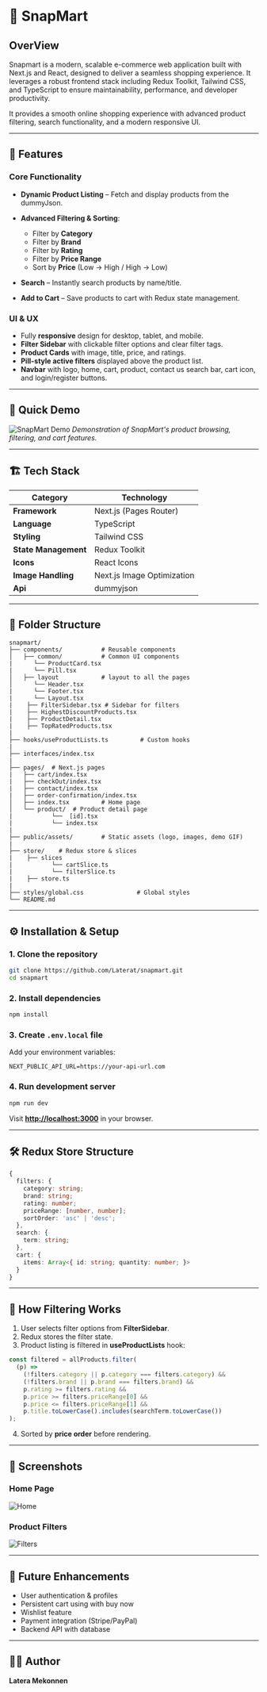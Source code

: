 # 🛒 SnapMart

## OverView

Snapmart is a modern, scalable e-commerce web application built with Next.js and React, designed to deliver a seamless shopping experience. It leverages a robust frontend stack including Redux Toolkit, Tailwind CSS, and TypeScript to ensure maintainability, performance, and developer productivity.

It provides a smooth online shopping experience with advanced product filtering, search functionality, and a modern responsive UI.

---

## 🚀 Features

### **Core Functionality**

- **Dynamic Product Listing** – Fetch and display products from the dummyJson.
- **Advanced Filtering & Sorting**:

  - Filter by **Category**
  - Filter by **Brand**
  - Filter by **Rating**
  - Filter by **Price Range**
  - Sort by **Price** (Low → High / High → Low)

- **Search** – Instantly search products by name/title.
- **Add to Cart** – Save products to cart with Redux state management.

### **UI & UX**

- Fully **responsive** design for desktop, tablet, and mobile.
- **Filter Sidebar** with clickable filter options and clear filter tags.
- **Product Cards** with image, title, price, and ratings.
- **Pill-style active filters** displayed above the product list.
- **Navbar** with logo, home, cart, product, contact us search bar, cart icon, and login/register buttons.

---

## 🎥 Quick Demo

![SnapMart Demo](public/assets/screenshots/demo.gif)
_Demonstration of SnapMart's product browsing, filtering, and cart features._

---

## 🏗️ Tech Stack

| Category             | Technology                 |
| -------------------- | -------------------------- |
| **Framework**        | Next.js (Pages Router)     |
| **Language**         | TypeScript                 |
| **Styling**          | Tailwind CSS               |
| **State Management** | Redux Toolkit              |
| **Icons**            | React Icons                |
| **Image Handling**   | Next.js Image Optimization |
| **Api**              | dummyjson                  |

---

## 📂 Folder Structure

```
snapmart/
├── components/           # Reusable components
│   ├── common/           # Common UI components
|      └── ProductCard.tsx
|      └── Pill.tsx
│   ├── layout            # layout to all the pages
│      └── Header.tsx
|      └── Footer.tsx
|      └── Layout.tsx
|    ├── FilterSidebar.tsx # Sidebar for filters
|    ├── HighestDiscountProducts.tsx
|    ├── ProductDetail.tsx
|    ├── TopRatedProducts.tsx
|
├── hooks/useProductLists.ts         # Custom hooks 
|
├── interfaces/index.tsx
|
├── pages/  # Next.js pages
|   ├── cart/index.tsx  
|   ├── checkOut/index.tsx   
|   ├── contact/index.tsx   
|   ├── order-confirmation/index.tsx                 
│   ├── index.tsx         # Home page
│   └── product/  # Product detail page
|           └──  [id].tsx
|           └── index.tsx
|
├── public/assets/        # Static assets (logo, images, demo GIF)
|
├── store/    # Redux store & slices
|    ├── slices
|           └── cartSlice.ts      
|           └── filterSlice.ts  
|    ├── store.ts 
|          
├── styles/global.css               # Global styles
└── README.md
```

---

## ⚙️ Installation & Setup

### **1. Clone the repository**

```bash
git clone https://github.com/Laterat/snapmart.git
cd snapmart
```

### **2. Install dependencies**

```bash
npm install
```

### **3. Create `.env.local` file**

Add your environment variables:

```env
NEXT_PUBLIC_API_URL=https://your-api-url.com
```

### **4. Run development server**

```bash
npm run dev
```

Visit **[http://localhost:3000](http://localhost:3000)** in your browser.

---

## 🛠️ Redux Store Structure

```ts
{
  filters: {
    category: string;
    brand: string;
    rating: number;
    priceRange: [number, number];
    sortOrder: 'asc' | 'desc';
  },
  search: {
    term: string;
  },
  cart: {
    items: Array<{ id: string; quantity: number; }>
  }
}
```

---

## 📌 How Filtering Works

1. User selects filter options from **FilterSidebar**.
2. Redux stores the filter state.
3. Product listing is filtered in **useProductLists** hook:

```ts
const filtered = allProducts.filter(
  (p) =>
    (!filters.category || p.category === filters.category) &&
    (!filters.brand || p.brand === filters.brand) &&
    p.rating >= filters.rating &&
    p.price >= filters.priceRange[0] &&
    p.price <= filters.priceRange[1] &&
    p.title.toLowerCase().includes(searchTerm.toLowerCase())
);
```

4. Sorted by **price order** before rendering.

---

## 📸 Screenshots

### Home Page

![Home](public/assets/screenshots/home.png)

### Product Filters

![Filters](public/assets/screenshots/filters.png)

---

## 🧩 Future Enhancements

- User authentication & profiles
- Persistent cart using with buy now
- Wishlist feature
- Payment integration (Stripe/PayPal)
- Backend API with database

---

## 👨‍💻 Author

**Latera Mekonnen**
